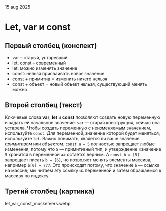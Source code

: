 15 aug 2025
# Let, var и const

## Первый столбец (конспект)
* var – старый, устаревший
* let, const – современный
* let: можно изменять значение
* const: нельзя присваивать новое значение
* const + примитив = изменить ничего нельзя
* const + объект = новый объект нельзя, существующий менять можно

## Второй столбец (текст)
Ключевые слова **var**, **let** и **const** позволяют создать новую переменную и задать ей начальное значение. `var` — старая конструкция, сейчас она устарела. Чтобы создать переменную с неизменяемым значением, используйте `const`. Для переменной, значение которой будет меняться, используйте `let`. Важно понимать, является ли ваше значение *примитивом* или *объектом*. `const a = 5` полностью запрещает любые изменения, потому что `5` — примитивный тип, и утверждение «значение `5` хранится в переменной `a`» остаётся верным. А `const b = [5]` запрещает писать `b = [6]`, но позволяет менять элементы массива, например `b[0] = 777`. Это происходит потому, что значение `b` — ссылка на массив; мы читаем эту ссылку из переменной и затем обращаемся к массиву по индексу.

## Третий столбец (картинка)
let_var_const_musketeers.webp
